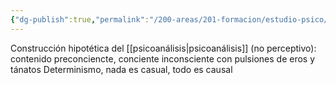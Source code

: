 ```yaml
---
{"dg-publish":true,"permalink":"/200-areas/201-formacion/estudio-psico/aparato-psiquico/","dgPassFrontmatter":true}
---
```


Construcción hipotética del [[psicoanálisis\|psicoanálisis]] (no perceptivo): contenido preconciencte, conciente inconsciente con pulsiones de eros y tánatos
Determinismo, nada es casual, todo es causal